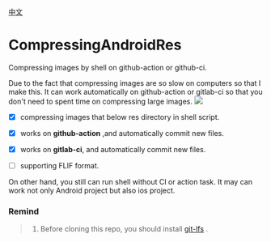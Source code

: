 [中文](https://github.com/BruceWind/CompressImagesInAndroid/blob/master/README_zh.md)

# CompressingAndroidRes
Compressing images by shell on github-action or github-ci. 

Due to the fact that compressing images are so slow on computers so that I make this.
It can work automatically on github-action or gitlab-ci so that you don't need to spent time on compressing large images.
![](https://media.githubusercontent.com/media/BruceWind/CompressImagesInAndroid/master/screenshot_action_trigger.png)

- [x] compressing images that below res directory in shell script.
- [x] works on **github-action** ,and automatically commit new files.
- [x] works on **gitlab-ci**, and automatically commit new files.
- [ ] supporting FLIF format.


On other hand, you still can run shell without CI or action task.
It may can work not only Android project but also ios project.

### Remind 
> 1. Before cloning this repo, you should install [git-lfs](https://git-lfs.github.com/) .

